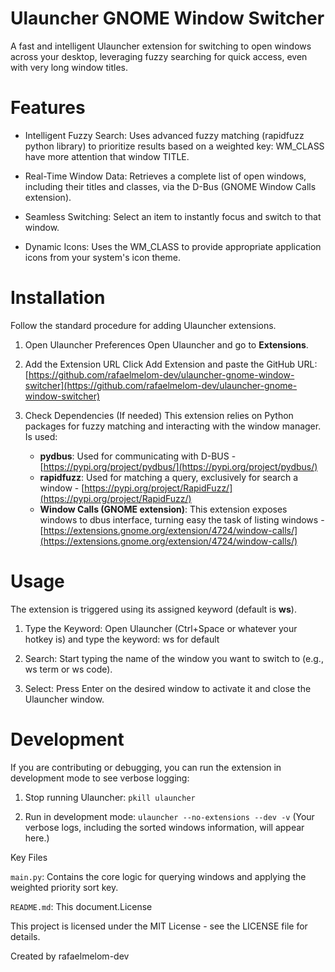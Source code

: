 # Ulauncher GNOME Window Switcher

A fast and intelligent Ulauncher extension for switching to open windows across your desktop, leveraging fuzzy searching for quick access, even with very long window titles.

# Features

- Intelligent Fuzzy Search: Uses advanced fuzzy matching (rapidfuzz python library) to prioritize results based on a weighted key: WM_CLASS have more attention that window TITLE.

- Real-Time Window Data: Retrieves a complete list of open windows, including their titles and classes, via the D-Bus (GNOME Window Calls extension).

- Seamless Switching: Select an item to instantly focus and switch to that window.

- Dynamic Icons: Uses the WM_CLASS to provide appropriate application icons from your system's icon theme.

# Installation

Follow the standard procedure for adding Ulauncher extensions.

1. Open Ulauncher Preferences
   Open Ulauncher and go to **Extensions**.

2. Add the Extension URL
   Click Add Extension and paste the GitHub URL:[https://github.com/rafaelmelom-dev/ulauncher-gnome-window-switcher](https://github.com/rafaelmelom-dev/ulauncher-gnome-window-switcher)

3. Check Dependencies (If needed) This extension relies on Python packages for fuzzy matching and interacting with the window manager. Is used:
   - **pydbus**: Used for communicating with D-BUS - [https://pypi.org/project/pydbus/](https://pypi.org/project/pydbus/)
   - **rapidfuzz**: Used for matching a query, exclusively for search a window - [https://pypi.org/project/RapidFuzz/](https://pypi.org/project/RapidFuzz/)
   - **Window Calls (GNOME extension)**: This extension exposes windows to dbus interface, turning easy the task of listing windows - [https://extensions.gnome.org/extension/4724/window-calls/](https://extensions.gnome.org/extension/4724/window-calls/)

# Usage

The extension is triggered using its assigned keyword (default is **ws**).

1. Type the Keyword: Open Ulauncher (Ctrl+Space or whatever your hotkey is) and type the keyword: ws for default

2. Search: Start typing the name of the window you want to switch to (e.g., ws term or ws code).

3. Select: Press Enter on the desired window to activate it and close the Ulauncher window.

# Development

If you are contributing or debugging, you can run the extension in development mode to see verbose logging:

1. Stop running Ulauncher: `pkill ulauncher`

2. Run in development mode: `ulauncher --no-extensions --dev -v`
   (Your verbose logs, including the sorted windows information, will appear here.)

Key Files

`main.py`: Contains the core logic for querying windows and applying the weighted priority sort key.

`README.md`: This document.License

This project is licensed under the MIT License - see the LICENSE file for details.

Created by rafaelmelom-dev
